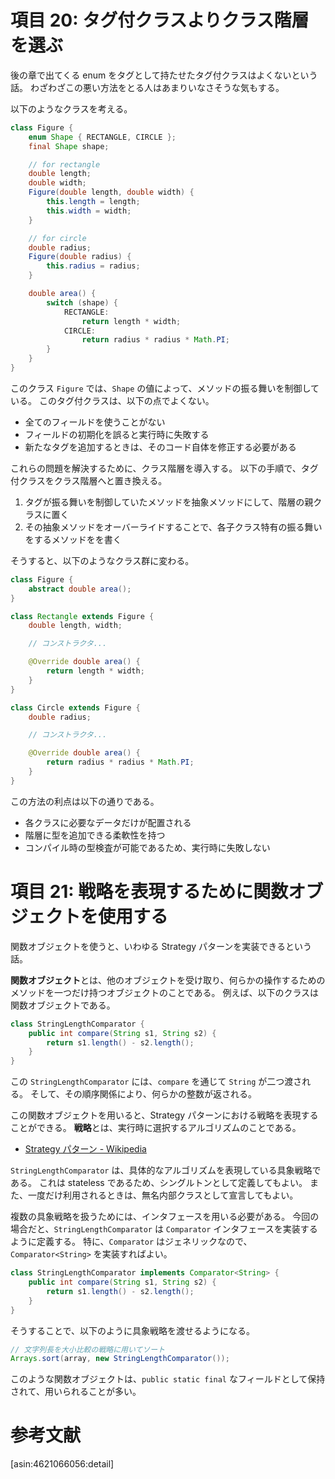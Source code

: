 <!-- Effective Java 第 2 版：第 4 章 項目 20, 21 -->
# 項目 20: タグ付クラスよりクラス階層を選ぶ

後の章で出てくる enum をタグとして持たせたタグ付クラスはよくないという話。
わざわざこの悪い方法をとる人はあまりいなさそうな気もする。

以下のようなクラスを考える。

```java
class Figure {
    enum Shape { RECTANGLE, CIRCLE };
	final Shape shape;

    // for rectangle
    double length;
	double width;
    Figure(double length, double width) {
	    this.length = length;
		this.width = width;
	}

    // for circle
	double radius;
    Figure(double radius) {
	    this.radius = radius;
	}

    double area() {
	    switch (shape) {
		    RECTANGLE:
			    return length * width;
			CIRCLE:
			    return radius * radius * Math.PI;
		}
	}
}
```

このクラス `Figure` では、`Shape` の値によって、メソッドの振る舞いを制御している。
このタグ付クラスは、以下の点でよくない。

* 全てのフィールドを使うことがない
* フィールドの初期化を誤ると実行時に失敗する
* 新たなタグを追加するときは、そのコード自体を修正する必要がある

これらの問題を解決するために、クラス階層を導入する。
以下の手順で、タグ付クラスをクラス階層へと置き換える。

1. タグが振る舞いを制御していたメソッドを抽象メソッドにして、階層の親クラスに置く
2. その抽象メソッドをオーバーライドすることで、各子クラス特有の振る舞いをするメソッドをを書く

そうすると、以下のようなクラス群に変わる。

```java
class Figure {
    abstract double area();
}

class Rectangle extends Figure {
    double length, width;

    // コンストラクタ...

    @Override double area() {
	    return length * width;
	}
}

class Circle extends Figure {
    double radius;

    // コンストラクタ...

    @Override double area() {
	    return radius * radius * Math.PI;
	}
}
```

この方法の利点は以下の通りである。

* 各クラスに必要なデータだけが配置される
* 階層に型を追加できる柔軟性を持つ
* コンパイル時の型検査が可能であるため、実行時に失敗しない

# 項目 21: 戦略を表現するために関数オブジェクトを使用する

関数オブジェクトを使うと、いわゆる Strategy パターンを実装できるという話。

**関数オブジェクト**とは、他のオブジェクトを受け取り、何らかの操作するためのメソッドを一つだけ持つオブジェクトのことである。
例えば、以下のクラスは関数オブジェクトである。

```java
class StringLengthComparator {
    public int compare(String s1, String s2) {
	    return s1.length() - s2.length();
	}
}
```

この `StringLengthComparator` には、`compare` を通じて `String` が二つ渡される。
そして、その順序関係により、何らかの整数が返される。

この関数オブジェクトを用いると、Strategy パターンにおける戦略を表現することができる。
**戦略**とは、実行時に選択するアルゴリズムのことである。

* [Strategy パターン - Wikipedia](http://ja.wikipedia.org/wiki/Strategy_%E3%83%91%E3%82%BF%E3%83%BC%E3%83%B3)

`StringLengthComparator` は、具体的なアルゴリズムを表現している具象戦略である。
これは stateless であるため、シングルトンとして定義してもよい。
また、一度だけ利用されるときは、無名内部クラスとして宣言してもよい。

複数の具象戦略を扱うためには、インタフェースを用いる必要がある。
今回の場合だと、`StringLengthComparator` は `Comparator` インタフェースを実装するように定義する。
特に、`Comparator` はジェネリックなので、`Comparator<String>` を実装すればよい。

```java
class StringLengthComparator implements Comparator<String> {
    public int compare(String s1, String s2) {
	    return s1.length() - s2.length();
	}
}
```

そうすることで、以下のように具象戦略を渡せるようになる。

```java
// 文字列長を大小比較の戦略に用いてソート
Arrays.sort(array, new StringLengthComparator());
```

このような関数オブジェクトは、`public static final` なフィールドとして保持されて、用いられることが多い。

# 参考文献

[asin:4621066056:detail]
